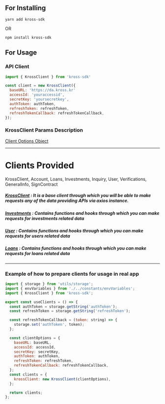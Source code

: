 ## For Installing

`yarn add kross-sdk`

OR

`npm install kross-sdk`

## For Usage

### API Client

```js
import { KrossClient } from 'kross-sdk'

const client = new KrossClient({
  baseURL: 'https://da.kross.kr'
  accessId: 'youraccessid',
  secretKey: 'yoursecretkey',
  authToken: authToken,
  refreshToken: refreshToken,
  refreshTokenCallback: refreshTokenCallback,
});

```

### KrossClient Params Description

[Client Options Object](docs/client_options.md)

---

# Clients Provided

KrossClient, Account, Loans, Investments, Inquiry, User, Verifications, GeneralInfo, SignContract

##### [KrossClient](docs/client.md) : It is a base client through which you will be able to make requests any of the data providing APIs via axios instance.

##### [Investments](docs/investment.md) : Contains functions and hooks through which you can make requests for investments related data

##### [User](docs/user.md) : Contains functions and hooks through which you can make requests for users related data

##### [Loans](docs/loans.md) : Contains functions and hooks through which you can make requests for loans related data

---

### Example of how to prepare clients for usage in real app

```js
import { storage } from 'utils/storage';
import { envVariables } from './../constants/envVariables';
import { KrossClient } from 'kross-sdk';

export const useClients = () => {
  const authToken = storage.getString('authToken');
  const refreshToken = storage.getString('refreshToken');

  const refreshTokenCallback = (token: string) => {
    storage.set('authToken', token);
  };

  const clientOptions = {
    baseURL: baseURL,
    accessId: accessId,
    secretKey: secretKey,
    authToken: authToken,
    refreshToken: refreshToken,
    refreshTokenCallback: refreshTokenCallback,
  };
  const clients = {
    krossClient: new KrossClient(clientOptions),
  };

  return clients;
};
```
